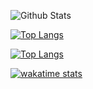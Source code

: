 ![Github Stats](https://github-readme-stats.vercel.app/api?username=biud436&theme=buefy&show_icons=true)

[![Top Langs](https://github-readme-stats.vercel.app/api/top-langs/?username=biud436&layout=compact&theme=buefy)](https://github.com/anuraghazra/github-readme-stats)

[![Top Langs](https://github-readme-stats.vercel.app/api/top-langs/?username=biud436&langs_count=8)](https://github.com/anuraghazra/github-readme-stats)

[![wakatime stats](https://github-readme-stats.vercel.app/api/wakatime?username=biud436)](https://github.com/anuraghazra/github-readme-stats)
